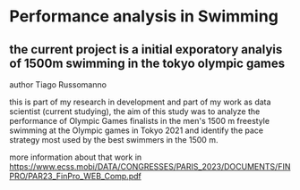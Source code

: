  # Performance analysis in Swimming
 ## the current project is a initial exporatory analyis of 1500m swimming in the tokyo olympic games
 author Tiago Russomanno
 
 this is part of my research in development and part of my work as data scientist (current studying),
 the aim of this study was to analyze the performance of Olympic Games finalists in the men's 1500 m freestyle swimming at the Olympic games in Tokyo 2021 and identify the pace strategy most used by the best swimmers in the 1500 m.
 
 more information about that work in https://www.ecss.mobi/DATA/CONGRESSES/PARIS_2023/DOCUMENTS/FINPRO/PAR23_FinPro_WEB_Comp.pdf
